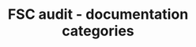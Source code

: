 ---
title: 'FSC audit - documentation categories'
slug: 'fsc-audit-documentation-categories'
description: 'select from control list'
required: False
vocabulary: 'fsc-audit-documentation-categories.txt'
policy: 'Controlled value. Multi select from control list.'
---
